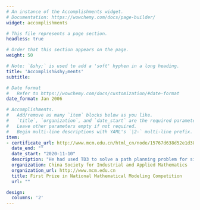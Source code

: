 ```yaml
---
# An instance of the Accomplishments widget.
# Documentation: https://wowchemy.com/docs/page-builder/
widget: accomplishments

# This file represents a page section.
headless: true

# Order that this section appears on the page.
weight: 50

# Note: `&shy;` is used to add a 'soft' hyphen in a long heading.
title: 'Accomplish&shy;ments'
subtitle:

# Date format
#   Refer to https://wowchemy.com/docs/customization/#date-format
date_format: Jan 2006

# Accomplishments.
#   Add/remove as many `item` blocks below as you like.
#   `title`, `organization`, and `date_start` are the required parameters.
#   Leave other parameters empty if not required.
#   Begin multi-line descriptions with YAML's `|2-` multi-line prefix.
item:
- certificate_url: http://www.mcm.edu.cn/html_cn/node/15767d638d52e1d38c64ea910de792d1.html
  date_end: ""
  date_start: "2020-11-10"
  description: "He had used TD3 to solve a path planning problem for single-agent and multi-agents stochastic environments."
  organization: China Society for Industrial and Applied Mathematics
  organization_url: http://www.mcm.edu.cn
  title: First Prize in National Mathematical Modeling Competition
  url: ""

design:
  columns: '2' 
---
```

